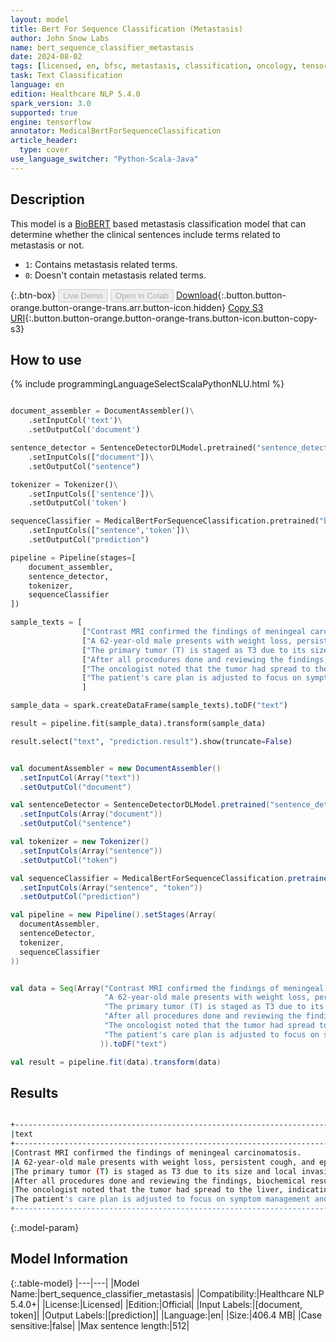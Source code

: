 ```yaml
---
layout: model
title: Bert For Sequence Classification (Metastasis)
author: John Snow Labs
name: bert_sequence_classifier_metastasis
date: 2024-08-02
tags: [licensed, en, bfsc, metastasis, classification, oncology, tensorflow]
task: Text Classification
language: en
edition: Healthcare NLP 5.4.0
spark_version: 3.0
supported: true
engine: tensorflow
annotator: MedicalBertForSequenceClassification
article_header:
  type: cover
use_language_switcher: "Python-Scala-Java"
---
```


## Description

This model is a [BioBERT](https://nlp.johnsnowlabs.com/2022/07/18/biobert_pubmed_base_cased_v1.2_en_3_0.html) based metastasis classification model that can determine whether the clinical sentences include terms related to metastasis or not.
- `1`: Contains metastasis related terms.
- `0`: Doesn't contain metastasis related terms.

{:.btn-box}
<button class="button button-orange" disabled>Live Demo</button>
<button class="button button-orange" disabled>Open in Colab</button>
[Download](https://s3.amazonaws.com/auxdata.johnsnowlabs.com/clinical/models/bert_sequence_classifier_metastasis_en_5.4.0_3.0_1722598256861.zip){:.button.button-orange.button-orange-trans.arr.button-icon.hidden}
[Copy S3 URI](s3://auxdata.johnsnowlabs.com/clinical/models/bert_sequence_classifier_metastasis_en_5.4.0_3.0_1722598256861.zip){:.button.button-orange.button-orange-trans.button-icon.button-copy-s3}

## How to use



<div class="tabs-box" markdown="1">
{% include programmingLanguageSelectScalaPythonNLU.html %}
  
```python

document_assembler = DocumentAssembler()\
    .setInputCol('text')\
    .setOutputCol('document')

sentence_detector = SentenceDetectorDLModel.pretrained("sentence_detector_dl_healthcare","en","clinical/models")\
    .setInputCols(["document"])\
    .setOutputCol("sentence")

tokenizer = Tokenizer()\
    .setInputCols(['sentence'])\
    .setOutputCol('token')

sequenceClassifier = MedicalBertForSequenceClassification.pretrained("bert_sequence_classifier_metastasis","en","clinical/models")\
    .setInputCols(["sentence",'token'])\
    .setOutputCol("prediction")

pipeline = Pipeline(stages=[
    document_assembler,
    sentence_detector,
    tokenizer,
    sequenceClassifier
])

sample_texts = [
                ["Contrast MRI confirmed the findings of meningeal carcinomatosis."],
                ["A 62-year-old male presents with weight loss, persistent cough, and episodes of hemoptysis."],
                ["The primary tumor (T) is staged as T3 due to its size and local invasion, there is no nodal involvement (N0), and due to multiple bone and liver lesions, it is classified as M1, reflecting distant metastatic foci."] ,
                ["After all procedures done and reviewing the findings, biochemical results and screening, the TNM classification is determined."],
                ["The oncologist noted that the tumor had spread to the liver, indicating advanced stage cancer."],
                ["The patient's care plan is adjusted to focus on symptom management and slowing the progression of the disease."],
                ]

sample_data = spark.createDataFrame(sample_texts).toDF("text")

result = pipeline.fit(sample_data).transform(sample_data)

result.select("text", "prediction.result").show(truncate=False)

```
```scala

val documentAssembler = new DocumentAssembler()
  .setInputCol(Array("text"))
  .setOutputCol("document")

val sentenceDetector = SentenceDetectorDLModel.pretrained("sentence_detector_dl_healthcare","en","clinical/models")
  .setInputCols(Array("document"))
  .setOutputCol("sentence")

val tokenizer = new Tokenizer()
  .setInputCols(Array("sentence"))
  .setOutputCol("token")

val sequenceClassifier = MedicalBertForSequenceClassification.pretrained("bert_sequence_classifier_metastasis","en","clinical/models")
  .setInputCols(Array("sentence", "token"))
  .setOutputCol("prediction")

val pipeline = new Pipeline().setStages(Array(
  documentAssembler,
  sentenceDetector,
  tokenizer,
  sequenceClassifier
))


val data = Seq(Array("Contrast MRI confirmed the findings of meningeal carcinomatosis.",
                     "A 62-year-old male presents with weight loss, persistent cough, and episodes of hemoptysis.",
                     "The primary tumor (T) is staged as T3 due to its size and local invasion, there is no nodal involvement (N0), and due to multiple bone and liver lesions, it is classified as M1, reflecting distant metastatic foci." ,
                     "After all procedures done and reviewing the findings, biochemical results and screening, the TNM classification is determined.",
                     "The oncologist noted that the tumor had spread to the liver, indicating advanced stage cancer.",
                     "The patient's care plan is adjusted to focus on symptom management and slowing the progression of the disease."
                    )).toDF("text")

val result = pipeline.fit(data).transform(data)

```
</div>

## Results

```bash

+---------------------------------------------------------------------------------------------------------------------------------------------------------------------------------------------------------------------+------+
|text                                                                                                                                                                                                                 |result|
+---------------------------------------------------------------------------------------------------------------------------------------------------------------------------------------------------------------------+------+
|Contrast MRI confirmed the findings of meningeal carcinomatosis.                                                                                                                                                     |[1]   |
|A 62-year-old male presents with weight loss, persistent cough, and episodes of hemoptysis.                                                                                                                          |[0]   |
|The primary tumor (T) is staged as T3 due to its size and local invasion, there is no nodal involvement (N0), and due to multiple bone and liver lesions, it is classified as M1, reflecting distant metastatic foci.|[1]   |
|After all procedures done and reviewing the findings, biochemical results and screening, the TNM classification is determined.                                                                                       |[0]   |
|The oncologist noted that the tumor had spread to the liver, indicating advanced stage cancer.                                                                                                                       |[1]   |
|The patient's care plan is adjusted to focus on symptom management and slowing the progression of the disease.                                                                                                       |[0]   |
+---------------------------------------------------------------------------------------------------------------------------------------------------------------------------------------------------------------------+------+

```

{:.model-param}
## Model Information

{:.table-model}
|---|---|
|Model Name:|bert_sequence_classifier_metastasis|
|Compatibility:|Healthcare NLP 5.4.0+|
|License:|Licensed|
|Edition:|Official|
|Input Labels:|[document, token]|
|Output Labels:|[prediction]|
|Language:|en|
|Size:|406.4 MB|
|Case sensitive:|false|
|Max sentence length:|512|
